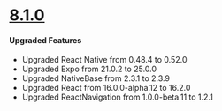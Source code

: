 # [8.1.0](http://gitstrap.com/strapmobile/FlatApp/blob/v8.1.0/CRNA/ChangeLog.md)

#### Upgraded Features
* Upgraded React Native from 0.48.4 to 0.52.0
* Upgraded Expo from 21.0.2 to 25.0.0
* Upgraded NativeBase from 2.3.1 to 2.3.9
* Upgraded React from 16.0.0-alpha.12 to 16.2.0
* Upgraded ReactNavigation from 1.0.0-beta.11 to 1.2.1
